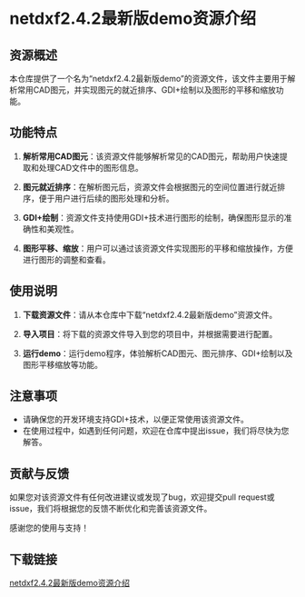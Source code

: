 # netdxf2.4.2最新版demo资源介绍

## 资源概述

本仓库提供了一个名为“netdxf2.4.2最新版demo”的资源文件，该文件主要用于解析常用CAD图元，并实现图元的就近排序、GDI+绘制以及图形的平移和缩放功能。

## 功能特点

1. **解析常用CAD图元**：该资源文件能够解析常见的CAD图元，帮助用户快速提取和处理CAD文件中的图形信息。

2. **图元就近排序**：在解析图元后，资源文件会根据图元的空间位置进行就近排序，便于用户进行后续的图形处理和分析。

3. **GDI+绘制**：资源文件支持使用GDI+技术进行图形的绘制，确保图形显示的准确性和美观性。

4. **图形平移、缩放**：用户可以通过该资源文件实现图形的平移和缩放操作，方便进行图形的调整和查看。

## 使用说明

1. **下载资源文件**：请从本仓库中下载“netdxf2.4.2最新版demo”资源文件。

2. **导入项目**：将下载的资源文件导入到您的项目中，并根据需要进行配置。

3. **运行demo**：运行demo程序，体验解析CAD图元、图元排序、GDI+绘制以及图形平移缩放等功能。

## 注意事项

- 请确保您的开发环境支持GDI+技术，以便正常使用该资源文件。
- 在使用过程中，如遇到任何问题，欢迎在仓库中提出issue，我们将尽快为您解答。

## 贡献与反馈

如果您对该资源文件有任何改进建议或发现了bug，欢迎提交pull request或issue，我们将根据您的反馈不断优化和完善该资源文件。

感谢您的使用与支持！

## 下载链接

[netdxf2.4.2最新版demo资源介绍](https://pan.quark.cn/s/aae92f636ee1)